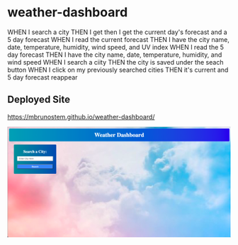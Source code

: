 # weather-dashboard
WHEN I search a city
THEN I get then I get the current day's forecast and a 5 day forecast
WHEN I read the current forecast
THEN I have the city name, date, temperature, humidity, wind speed, and UV index
WHEN I read the 5 day forecast
THEN I have the city name, date, temperature, humidity, and wind speed
WHEN I search a ciity
THEN the city is saved under the seach button
WHEN I click on my previously searched cities
THEN it's current and 5 day forecast reappear

## Deployed Site
https://mbrunostem.github.io/weather-dashboard/

![Deployed site landing page](./assets/landing-page.png)